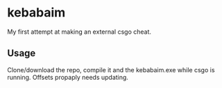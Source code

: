 # kebabaim
 My first attempt at making an external csgo cheat.


## Usage
Clone/download the repo, compile it and the kebabaim.exe while csgo is running.
Offsets propaply needs updating.

